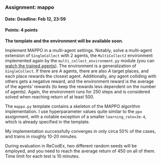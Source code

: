 ### Assignment: mappo
#### Date: Deadline: Feb 12, 23:59
#### Points: 4 points

**The template and the environment will be available soon.**

Implement MAPPO in a multi-agent settings. Notably, solve a multi-agent
extension of `SingleCollect` with 2 agents, the `MultiCollect2` environment
implemented again by the `multi_collect_environment.py`
module (you can [watch the trained agents](https://ufal.mff.cuni.cz/~straka/courses/npfl122/2223/videos/multi_collect.mp4)).
The environment is a generalization of `SingleCollect`. If there are
$A$ agents, there are also $A$ target places, and each place rewards
the closest agent. Additionally, any agent colliding with others gets
a negative reward, and the environment reward is the average of the agents'
rewards (to keep the rewards less dependent on the number of agents).
Again, the environment runs for 250 steps and is considered solved
when reaching return of at least 500.

The `mappo.py`
template contains a skeleton of the MAPPO algorithm implementation.
I use hyperparameter values quite similar to the `ppo` assignment, with
a notable exception of a smaller `learning_rate=3e-4`, which is already
specified in the template.

My implementation successfully converges in only circa 50% of the cases,
and trains in roughly 10-20 minutes.

During evaluation in ReCodEx, two different random seeds will be employed, and
you need to reach the average return of 450 on all of them. Time limit for each test
is 10 minutes.
